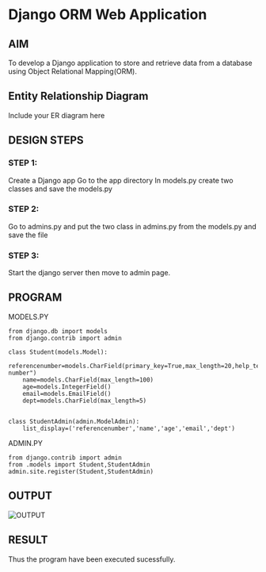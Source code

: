 # Django ORM Web Application

## AIM
To develop a Django application to store and retrieve data from a database using Object Relational Mapping(ORM).

## Entity Relationship Diagram

Include your ER diagram here

## DESIGN STEPS

### STEP 1:
Create a Django app Go to the app directory In models.py create two classes and save the models.py

### STEP 2:
Go to admins.py and put the two class in admins.py from the models.py and save the file

### STEP 3:
Start the django server then move to admin page.


## PROGRAM
MODELS.PY
```
from django.db import models
from django.contrib import admin

class Student(models.Model):
    referencenumber=models.CharField(primary_key=True,max_length=20,help_text="reference number")
    name=models.CharField(max_length=100)
    age=models.IntegerField()
    email=models.EmailField()
    dept=models.CharField(max_length=5)


class StudentAdmin(admin.ModelAdmin):
    list_display=('referencenumber','name','age','email','dept')
```
ADMIN.PY
```
from django.contrib import admin
from .models import Student,StudentAdmin
admin.site.register(Student,StudentAdmin)
```

## OUTPUT

![OUTPUT](./ORM.png)

## RESULT
Thus the program have been executed sucessfully.